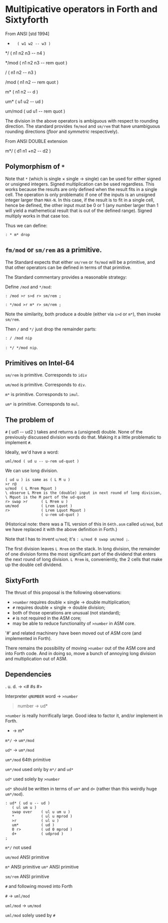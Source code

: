# Multipicative operators in Forth and Sixtyforth

From ANSI [std 1994]

*       ( w1 w2 -- w3 )

*/      ( n1 n2 n3 -- n4 )

*/mod   ( n1 n2 n3 -- rem quot )

/       ( n1 n2 -- n3 )

/mod    ( n1 n2 -- rem quot )

m*      ( n1 n2 -- d )

um*     ( u1 u2 -- ud )

um/mod  ( ud u1 -- rem quot )

The division in the above operators is ambiguous
with respect to rounding direction.
The standard provides `fm/mod` and `sm/rem` that have
unambiguous rounding directions
(_floor_ and _symmetric_ respectively).

From ANSI DOUBLE extension

m*/     ( d1 n1 +n2 -- d2 )

## Polymorphism of `*`

Note that `*` (which is single × single → single)
can be used for either signed or unsigned integers.
Signed multiplication can be used regardless.
This works because
the results are only defined when the result fits in a single cell.
The operation is only problematic if one of the inputs
is an unsigned integer larger than `MAX-N`.
In this case, if the result is to fit in a single cell,
hence be defined,
the other input must be 0 or 1
(any number larger than 1 will yield a mathemetical result
that is out of the defined range).
Signed multiply works in that case too.

Thus we can define:

`: * m* drop`

## `fm/mod` or `sm/rem` as a primitive.

The Standard expects that
either `sm/rem` or `fm/mod` will be a primitive,
and that other operators can be defined
in terms of that primitive.

The Standard commentary provides a reasonable strategy:

Define `/mod` and `*/mod`:

`: /mod >r s>d r> sm/rem ;`

`: */mod >r m* r> sm/rem ;`

Note the similarity, both produce a double
(either via `s>d` or `m*`), then invoke `sm/rem`.

Then `/` and `*/` just drop the remainder parts:

`: / /mod nip`

`: */ */mod nip`.

## Primitives on Intel-64

`sm/rem` is primitive.
Corresponds to `idiv`

`um/mod` is primitive.
Corresponds to `div`.

`m*` is primitive.
Corresponds to `imul`.

`um*` is primitive.
Corresponds to `mul`.

## The problem of #

`#` ( ud1 -- ud2 ) takes and returns a (unsigned) double.
None of the previously discussed division words do that.
Making it a little problematic to implement `#`.

Ideally, we'd have a word:

`uml/mod ( ud u -- u-rem ud-quot )`

We can use long division.

```
( ud u ) is same as ( L M u )
>r r@
u/mod  ( L Mrem Mquot )
\ observe L Mrem is the (double) input in next round of long division,
\ Mquot is the M part of the ud-quot
r> swap >r      ( L Mrem u )
um/mod          ( Lrem Lquot )
r>              ( Lrem Lquot Mquot )
                ( u-rem ud-quot )
```

(Historical note: there was a TIL version of this
in `64th.asm` called `ud/mod`,
but we have replaced it with the above definition in Forth.)

Note that I has to invent `u/mod`;
it's `: u/mod 0 swap um/mod ;`.

The first division leaves `L Mrem` on the stack.
In long division,
the remainder of one division forms the most significant part
of the dividend that enters the next round of long division.
`L Mrem` is, conveniently,
the 2 cells that make up the double cell dividend.

## SixtyForth

The thrust of this proposal is the following observations:

- `>number` requires double × single → double multiplication;
- `#` requires double × single → double division;
- both of those operations are unusual (not standard);
- `#` is not required in the ASM core;
- may be able to reduce functionality of `>number` in ASM core.

'#' and related machinery have been moved out of ASM core
(and implemented in Forth).

There remains the possibility of moving
`>number` out of the ASM core and into Forth code.
And in doing so, move a bunch of
annoying long division and multiplication out of ASM.

## Dependencies


. u. d. -> <# #s #>

Interpreter `qNUMBER` word -> `>number`

>number -> ud*

`>number` is really horrifically large.
Good idea to factor it, and/or implement in Forth.

* -> m*

`m*/` -> `um*/mod`

`ud*` -> `um*/mod`

`um*/mod` 64th primitive

`um*/mod` used only by `m*/` and `ud*`

`ud*` used solely by `>number`

`ud*` should be written in terms of `um*` and `d+`
(rather than this weirdly huge `um*/mod`).

    : ud* ( ud u -- ud )
       ( ul um u )
       swap over    ( ul u um u )
       *            ( ul u mprod )
       >r           ( ul u )
       um*          ( ud )
       0 r>         ( ud 0 mprod )
       d+           ( udprod )
    ;

`m*/` not used

`um/mod` ANSI primitive

`m*` ANSI primitive
`um*` ANSI primitive

`sm/rem` ANSI primitive

`#` and following moved into Forth

`#` -> `uml/mod`

`uml/mod` -> `um/mod`

`uml/mod` solely used by `#`
